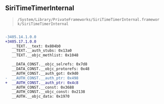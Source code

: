 ## SiriTimeTimerInternal

> `/System/Library/PrivateFrameworks/SiriTimeTimerInternal.framework/SiriTimeTimerInternal`

```diff

-3405.14.1.0.0
+3405.17.1.0.0
   __TEXT.__text: 0x804b0
   __TEXT.__auth_stubs: 0x13a0
   __TEXT.__objc_methlist: 0x1048

   __DATA_CONST.__objc_selrefs: 0x7d8
   __DATA_CONST.__objc_protorefs: 0x48
   __AUTH_CONST.__auth_got: 0x9d0
-  __AUTH_CONST.__auth_ptr: 0x498
+  __AUTH_CONST.__auth_ptr: 0x4c8
   __AUTH_CONST.__const: 0x3688
   __AUTH_CONST.__objc_const: 0x2138
   __AUTH.__objc_data: 0x1970

```
